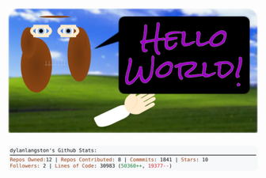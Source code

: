 <!-- 
Version 2.0.5
Built Thu May 23 2024 15:58:27 GMT+0000 (Coordinated Universal Time) 
-->

<h1 align="center">
  <a href="./src/ReadMe.md" title="Click to View Source">
    <picture width="100%" alt="Dylan">
      <source media="(prefers-color-scheme: dark)" srcset="dylan-dark.svg">
      <img src="dylan.svg" alt="Dylan">
    </picture>
  </a>
</h1>

<div align="center">
  <picture width="100%" alt="Profile Info and Stats">
    <source media="(prefers-color-scheme: dark)" srcset="stats-dark.svg">
    <img src="stats.svg" alt="Profile Info and Stats">
  </picture>
</div>
